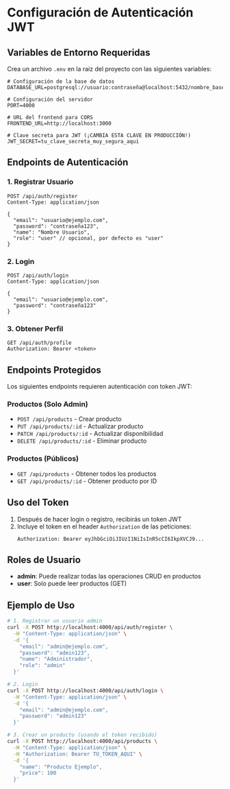 # Configuración de Autenticación JWT

## Variables de Entorno Requeridas

Crea un archivo `.env` en la raíz del proyecto con las siguientes variables:

```env
# Configuración de la base de datos
DATABASE_URL=postgresql://usuario:contraseña@localhost:5432/nombre_base_datos

# Configuración del servidor
PORT=4000

# URL del frontend para CORS
FRONTEND_URL=http://localhost:3000

# Clave secreta para JWT (¡CAMBIA ESTA CLAVE EN PRODUCCIÓN!)
JWT_SECRET=tu_clave_secreta_muy_segura_aqui
```

## Endpoints de Autenticación

### 1. Registrar Usuario
```
POST /api/auth/register
Content-Type: application/json

{
  "email": "usuario@ejemplo.com",
  "password": "contraseña123",
  "name": "Nombre Usuario",
  "role": "user" // opcional, por defecto es "user"
}
```

### 2. Login
```
POST /api/auth/login
Content-Type: application/json

{
  "email": "usuario@ejemplo.com",
  "password": "contraseña123"
}
```

### 3. Obtener Perfil
```
GET /api/auth/profile
Authorization: Bearer <token>
```

## Endpoints Protegidos

Los siguientes endpoints requieren autenticación con token JWT:

### Productos (Solo Admin)
- `POST /api/products` - Crear producto
- `PUT /api/products/:id` - Actualizar producto
- `PATCH /api/products/:id` - Actualizar disponibilidad
- `DELETE /api/products/:id` - Eliminar producto

### Productos (Públicos)
- `GET /api/products` - Obtener todos los productos
- `GET /api/products/:id` - Obtener producto por ID

## Uso del Token

1. Después de hacer login o registro, recibirás un token JWT
2. Incluye el token en el header `Authorization` de las peticiones:
   ```
   Authorization: Bearer eyJhbGciOiJIUzI1NiIsInR5cCI6IkpXVCJ9...
   ```

## Roles de Usuario

- **admin**: Puede realizar todas las operaciones CRUD en productos
- **user**: Solo puede leer productos (GET)

## Ejemplo de Uso

```bash
# 1. Registrar un usuario admin
curl -X POST http://localhost:4000/api/auth/register \
  -H "Content-Type: application/json" \
  -d '{
    "email": "admin@ejemplo.com",
    "password": "admin123",
    "name": "Administrador",
    "role": "admin"
  }'

# 2. Login
curl -X POST http://localhost:4000/api/auth/login \
  -H "Content-Type: application/json" \
  -d '{
    "email": "admin@ejemplo.com",
    "password": "admin123"
  }'

# 3. Crear un producto (usando el token recibido)
curl -X POST http://localhost:4000/api/products \
  -H "Content-Type: application/json" \
  -H "Authorization: Bearer TU_TOKEN_AQUI" \
  -d '{
    "name": "Producto Ejemplo",
    "price": 100
  }'
``` 